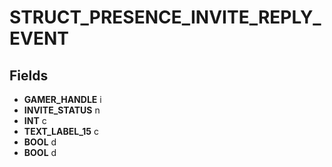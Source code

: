 # STRUCT_PRESENCE_INVITE_REPLY_EVENT

## Fields
* **GAMER_HANDLE** i
* **INVITE_STATUS** n
* **INT** c
* **TEXT_LABEL_15** c
* **BOOL** d
* **BOOL** d